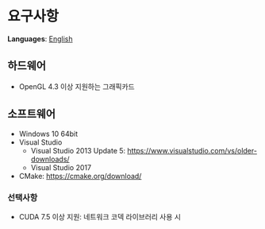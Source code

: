# 요구사항
**Languages**: [English](../requirements.md)

## 하드웨어
- OpenGL 4.3 이상 지원하는 그래픽카드

## 소프트웨어
- Windows 10 64bit
- Visual Studio
  - Visual Studio 2013 Update 5: https://www.visualstudio.com/vs/older-downloads/
  - Visual Studio 2017
- CMake: https://cmake.org/download/

### 선택사항
- CUDA 7.5 이상 지원: 네트워크 코덱 라이브러리 사용 시
